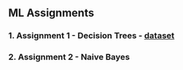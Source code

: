 ## ML Assignments

### 1. Assignment 1 - Decision Trees - [dataset](https://archive.ics.uci.edu/ml/datasets/Census+Income)

### 2. Assignment 2 - Naive Bayes


